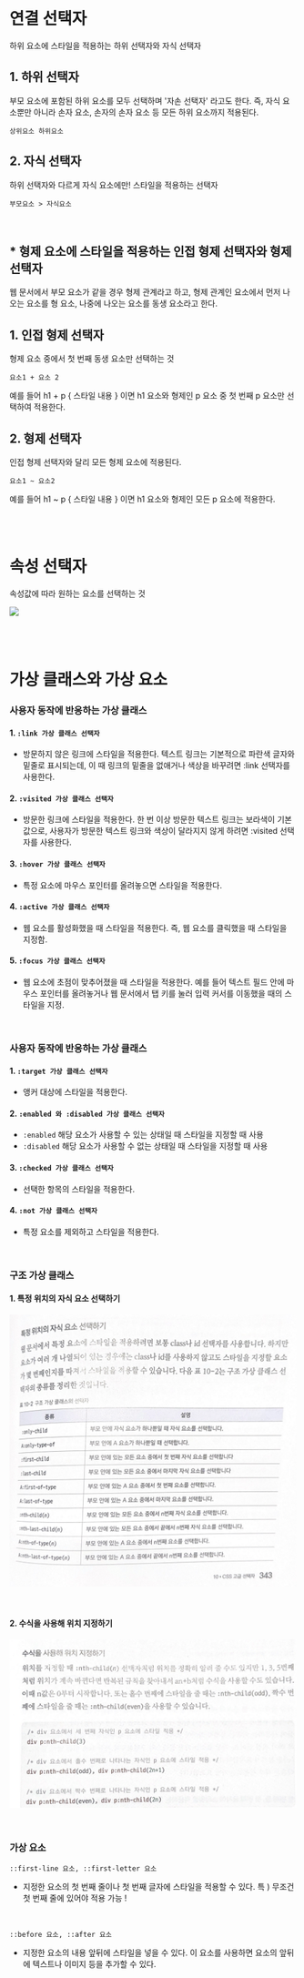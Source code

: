 # 연결 선택자
하위 요소에 스타일을 적용하는 하위 선택자와 자식 선택자

## 1. 하위 선택자
부모 요소에 포함된 하위 요소를 모두 선택하며 '자손 선택자' 라고도 한다. 즉, 자식 요소뿐만 아니라 손자 요소, 손자의 손자 요소 등 모든 하위 요소까지 적용된다.

`상위요소 하위요소`

## 2. 자식 선택자
하위 선택자와 다르게 자식 요소에만! 스타일을 적용하는 선택자

`부모요소 > 자식요소`

<br />

## * 형제 요소에 스타일을 적용하는 인접 형제 선택자와 형제 선택자
웹 문서에서 부모 요소가 같을 경우 형제 관계라고 하고, 형제 관계인 요소에서 먼저 나오는 요소를 형 요소, 나중에 나오는 요소를 동생 요소라고 한다.

## 1. 인접 형제 선택자
형제 요소 중에서 첫 번째 동생 요소만 선택하는 것

`요소1 + 요소 2`

예를 들어 h1 + p { 스타일 내용 } 이면 h1 요소와 형제인 p 요소 중 첫 번째 p 요소만 선택하여 적용한다.

## 2. 형제 선택자
인접 형제 선택자와 달리 모든 형제 요소에 적용된다.

`요소1 ~ 요소2`

예를 들어 h1 ~ p { 스타일 내용 } 이면 h1 요소와 형제인 모든 p 요소에 적용한다.

<br/><br/>

# 속성 선택자

속성값에 따라 원하는 요소를 선택하는 것

<img src='https://images.velog.io/images/hanan0105/post/1dbadf59-cad2-492c-ba16-5fd250bf9097/image.png'>

<br/><br/>

# 가상 클래스와 가상 요소
### 사용자 동작에 반응하는 가상 클래스

#### 1. `:link 가상 클래스 선택자`
- 방문하지 않은 링크에 스타일을 적용한다. 텍스트 링크는 기본적으로 파란색 글자와 밑줄로 표시되는데, 이 때 링크의 밑줄을 없애거나 색상을 바꾸려면 :link 선택자를 사용한다.

#### 2. `:visited 가상 클래스 선택자`
- 방문한 링크에 스타일을 적용한다. 한 번 이상 방문한 텍스트 링크는 보라색이 기본값으로, 사용자가 방문한 텍스트 링크와 색상이 달라지지 않게 하려면 :visited 선택자를 사용한다.

#### 3. `:hover 가상 클래스 선택자`
- 특정 요소에 마우스 포인터를 올려놓으면 스타일을 적용한다. 

#### 4. `:active 가상 클래스 선택자`
- 웹 요소를 활성화했을 때 스타일을 적용한다. 즉, 웹 요소를 클릭했을 때 스타일을 지정함.

#### 5. `:focus 가상 클래스 선택자`
- 웹 요소에 초점이 맞추어졌을 때 스타일을 적용한다. 예를 들어 텍스트 필드 안에 마우스 포인터를 올려놓거나 웹 문서에서 탭 키를 눌러 입력 커서를 이동했을 때의 스타일을 지정.


<br />

### 사용자 동작에 반응하는 가상 클래스

#### 1. `:target 가상 클래스 선택자`
- 앵커 대상에 스타일을 적용한다.

#### 2. `:enabled 와 :disabled 가상 클래스 선택자`
- `:enabled`  해당 요소가 사용할 수 있는 상태일 때 스타일을 지정할 때 사용
- `:disabled` 해당 요소가 사용할 수 없는 상태일 때 스타일을 지정할 때 사용

#### 3. `:checked 가상 클래스 선택자`
- 선택한 항목의 스타일을 적용한다. 

#### 4. `:not 가상 클래스 선택자`
- 특정 요소를 제외하고 스타일을 적용한다.

<br />

### 구조 가상 클래스
#### 1. 특정 위치의 자식 요소 선택하기
![alt text](image.png)

<br />

#### 2. 수식을 사용해 위치 지정하기
![alt text](image-1.png)

<br />

### 가상 요소
`::first-line 요소, ::first-letter 요소`
- 지정한 요소의 첫 번째 줄이나 첫 번째 글자에 스타일을 적용할 수 있다.
특 ) 무조건 첫 번째 줄에 있어야 적용 가능 !

<br />

`::before 요소, ::after 요소`
- 지정한 요소의 내용 앞뒤에 스타일을 넣을 수 있다. 이 요소를 사용하면 요소의 앞뒤에 텍스트나 이미지 등을 추가할 수 있다.